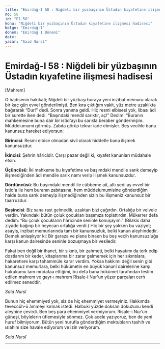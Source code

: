 ```yaml
---
title: "Emirdağ-I 58 : Niğdeli bir yüzbaşının Üstadın kıyafetine ilişmesi hadisesi"
no: 58
id: "E1-58"
konu: "Niğdeli bir yüzbaşının Üstadın kıyafetine ilişmesi hadisesi"
bolge: "Emirdağ-I"
donem: "Emirdağ 1 Dönemi"
date: 
yazar: "Said Nursî"
---
```


# Emirdağ-I 58 : Niğdeli bir yüzbaşının Üstadın kıyafetine ilişmesi hadisesi

<p class="takdim">[Mahrem]</p>

O hadisenin hakikati; Niğdeli bir yüzbaşı buraya yeni inzibat memuru olarak bir kaç gün evvel gönderilmişti. Ben kıra çıktığım vakit, yüz metre uzaklıkta bağırarak “Dur!” dedi. Sonra yanıma geldi. Hiç resmi elbisesi yok, libası âdi bir surette iken dedi: “Başındaki mendil sarıktır, aç!” Dedim: “Buranın mahkemesine buna dair bir istid'ayı bu sarıkla beraber göndermişim. Müddeiumumi görmüş. Zabıta görüp tekrar iade etmişler. Beş vecihle bana kanunsuz hareket ediyorsun:

**Birincisi**: Resmi elbise olmadan sivil olarak hiddetle bana ilişmek kanunsuzdur.

**İkincisi**: Şehrin hâricidir. Çarşı pazar değil ki, kıyafet kanunları müdahale etsin.

**Üçüncüsü**: İki mahkeme bu kıyafetime ve başımdaki mendile sarık demeyip ilişmediğinden âdi mendile sarık namı verip ilişmek kanunsuzdur.

**Dördüncüsü**: Bu başımdaki mendil ile cübbeme ait, altı yedi ay evvel bir istid'a ile hem buranın zabıtasına, hem müddeiumumisine gönderdiğim halde buna sarık demeyip ilişmediğinden sizin bu ilişmeniz kanunsuz bir taarruzdur.

**Beşincisi**: Biz sana rast gelmedik, uzaktan bizi çağırdın. Ortalığa bir velvele verdin. Yakındaki bütün çoluk çocukları başımıza toplattırdın. Mükerrer defa dedim: “Bu çoluk çocukların hâricinde seninle konuşayım.” (Bilakis daha ziyade bağırıp bir heyecan ortalığa verdi.) Hiç bir şey yokken bu vaziyet; asayiş, inzibat memurlarında tam bir kanunsuzluk, belki kanun aleyhindedir. Demek anlaşılıyor ki; Bir garaza ve plana binaen bu beş vecih kanunsuzluğa karşı kanun dairesinde seninle bozuşmaya bir vesiledir.

Fakat ben değil bir ihanet, bir sıkıntı, bir zahmeti, belki hayatımı da terk edip dostlarım bir keder, kitaplarıma bir zarar gelmemek için her sıkıntılara, hakaretlere karşı tahammüle karar verdim. Yoksa hakkımı değil senin gibi kanunsuz memurlara, belki hükümetin en büyük kanunî dairelerine karşı hukukumu tam müdafaa ettiğimi, bu defa bana hükümet tarafından teslim edilen mahrem ve gayr-ı mahrem Risale-i Nur'un yüzer parçaları cerh edilmez seneddir.

*Said Nursî*

Bunun hiç ehemmiyeti yok, siz de hiç ehemmiyet vermeyiniz. Hakkımda teveccüh-ü âmmeyi kırmak istedi. Halbuki yüzde doksan dokuzunu kendi aleyhine çevirdi. Ben beş para ehemmiyet vermiyorum. Risale-i Nur’un güneşi, böylelerin üflemesiyle sönmez. Çok acele yazıyoruz, ben de yeni huruf bilmiyorum. Bütün yeni hurufla gönderdiğim mektubların tashih ve ıslahını size havale ediyorum ve izin veriyorum.

*Said Nursî*

***
